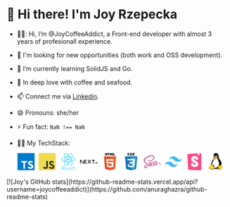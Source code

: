# 🚀 Hi there! I'm Joy Rzepecka 

- 👷‍♀️: Hi, I’m @JoyCoffeeAddict, a Front-end developer with almost 3 years of profesionall experience.
- 👀 I'm looking for new opportunities (both work and OSS development).
- 🌱 I’m currently learning SolidJS and Go.
- 💞️ In deep love with coffee and seafood.
- 📫 Connect me via [Linkedin](https://www.linkedin.com/in/joy-rzepecka/).
- 😄 Pronouns: she/her 
- ⚡ Fun fact: `NaN !== NaN`
- 👩‍💻 My TechStack:
  
   <div>
     
  <img src="https://github.com/devicons/devicon/blob/master/icons/typescript/typescript-original.svg" title="TypeScript" alt="TypeScript" width="40" height="40"/>&nbsp;
  <img src="https://github.com/devicons/devicon/blob/master/icons/javascript/javascript-original.svg" title="JavaScript" alt="JavaScript" width="40" height="40"/>&nbsp;
  <img src="https://github.com/devicons/devicon/blob/master/icons/react/react-original-wordmark.svg" title="React" alt="React" width="40" height="40"/>&nbsp;
  <img src="https://github.com/devicons/devicon/blob/master/icons/nextjs/nextjs-original-wordmark.svg" title="Next" alt="Next" width="40" height="40"/>&nbsp;
  <img src="https://github.com/devicons/devicon/blob/master/icons/html5/html5-original-wordmark.svg" title="React" alt="HTML" width="40" height="40"/>&nbsp;
  <img src="https://github.com/devicons/devicon/blob/master/icons/css3/css3-original-wordmark.svg" title="CSS" alt="CSS" width="40" height="40"/>&nbsp;
  <img src="https://github.com/devicons/devicon/blob/master/icons/sass/sass-original.svg" title="Sass" alt="Sass" width="40" height="40"/>&nbsp;
  <img src="https://github.com/devicons/devicon/blob/master/icons/tailwindcss/tailwindcss-plain.svg" title="Tailwind" alt="Tailwind" width="40" height="40"/>&nbsp;
  <img src="https://github.com/devicons/devicon/blob/master/icons/storybook/storybook-original.svg" title="Storybook" alt="Storybook" width="40" height="40"/>&nbsp;
  <img src="https://github.com/devicons/devicon/blob/master/icons/linux/linux-original.svg" title="Linux" alt="Linux" width="40" height="40"/>&nbsp;

<div>
[![Joy's GitHub stats](https://github-readme-stats.vercel.app/api?username=joycoffeeaddict)](https://github.com/anuraghazra/github-readme-stats)

<!---
JoyCoffeeAddict/JoyCoffeeAddict is a ✨ special ✨ repository because its `README.md` (this file) appears on your GitHub profile.
You can click the Preview link to take a look at your changes.
--->
